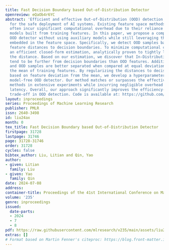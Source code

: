 ```yaml
---
title: Fast Decision Boundary based Out-of-Distribution Detector
openreview: eQaOb4r6YC
abstract: 'Efficient and effective Out-of-Distribution (OOD) detection is essential
  for the safe deployment of AI systems. Existing feature space methods, while effective,
  often incur significant computational overhead due to their reliance on auxiliary
  models built from training features. In this paper, we propose a computationally-efficient
  OOD detector without using auxiliary models while still leveraging the rich information
  embedded in the feature space. Specifically, we detect OOD samples based on their
  feature distances to decision boundaries. To minimize computational cost, we introduce
  an efficient closed-form estimation, analytically proven to tightly lower bound
  the distance. Based on our estimation, we discover that In-Distribution (ID) features
  tend to be further from decision boundaries than OOD features. Additionally, ID
  and OOD samples are better separated when compared at equal deviation levels from
  the mean of training features. By regularizing the distances to decision boundaries
  based on feature deviation from the mean, we develop a hyperparameter-free, auxiliary
  model-free OOD detector. Our method matches or surpasses the effectiveness of state-of-the-art
  methods in extensive experiments while incurring negligible overhead in inference
  latency. Overall, our approach significantly improves the efficiency-effectiveness
  trade-off in OOD detection. Code is available at: https://github.com/litianliu/fDBD-OOD.'
layout: inproceedings
series: Proceedings of Machine Learning Research
publisher: PMLR
issn: 2640-3498
id: liu24ax
month: 0
tex_title: Fast Decision Boundary based Out-of-Distribution Detector
firstpage: 31728
lastpage: 31746
page: 31728-31746
order: 31728
cycles: false
bibtex_author: Liu, Litian and Qin, Yao
author:
- given: Litian
  family: Liu
- given: Yao
  family: Qin
date: 2024-07-08
address:
container-title: Proceedings of the 41st International Conference on Machine Learning
volume: '235'
genre: inproceedings
issued:
  date-parts:
  - 2024
  - 7
  - 8
pdf: https://raw.githubusercontent.com/mlresearch/v235/main/assets/liu24ax/liu24ax.pdf
extras: []
# Format based on Martin Fenner's citeproc: https://blog.front-matter.io/posts/citeproc-yaml-for-bibliographies/
---
```

